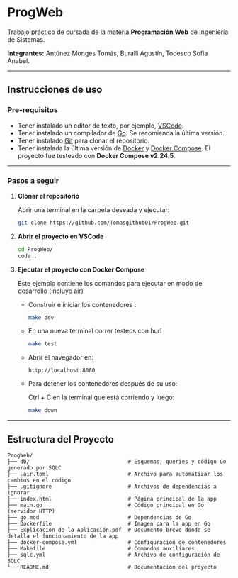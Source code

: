 # ProgWeb

Trabajo práctico de cursada de la materia **Programación Web** de Ingeniería de Sistemas.  

**Integrantes:** Antúnez Monges Tomás, Buralli Agustín, Todesco Sofía Anabel.

---

## Instrucciones de uso

### Pre-requisitos

- Tener instalado un editor de texto, por ejemplo, [VSCode](https://code.visualstudio.com/download).  
- Tener instalado un compilador de [Go](https://go.dev/doc/install). Se recomienda la última versión.  
- Tener instalado [Git](https://git-scm.com/downloads) para clonar el repositorio.  
- Tener instalada la última versión de [Docker](https://docs.docker.com/engine/install/ubuntu/) y [Docker Compose](https://docs.docker.com/compose/install/linux/#install-using-the-repository). El proyecto fue testeado con **Docker Compose v2.24.5**.

---

### Pasos a seguir

1. **Clonar el repositorio**  

    Abrir una terminal en la carpeta deseada y ejecutar:  

    ```bash
    git clone https://github.com/Tomasgithub01/ProgWeb.git
    ```

2. **Abrir el proyecto en VSCode**  

    ```bash
    cd ProgWeb/
    code .
    ```

3. **Ejecutar el proyecto con Docker Compose**

    Este ejemplo contiene los comandos para ejecutar en modo de desarrollo (incluye air)
    - Construir e iniciar los contenedores :

      ```bash
      make dev
      ```

    - En una nueva terminal correr testeos con hurl
      ```bash
      make test
      ```

    - Abrir el navegador en:  
      ```
      http://localhost:8080
      ```

    - Para detener los contenedores después de su uso:

      Ctrl + C en la terminal que está corriendo y luego:
      
      ```bash
      make down
      ```

---

## Estructura del Proyecto

```text
ProgWeb/
├── db/                               # Esquemas, queries y código Go generado por SQLC
├── .air.toml                         # Archivo para automatizar los cambios en el código
├── .gitignore                        # Archivos de dependencias a ignorar
├── index.html                        # Página principal de la app
├── main.go                           # Código principal en Go (servidor HTTP)
├── go.mod                            # Dependencias de Go
├── Dockerfile                        # Imagen para la app en Go
├── Explicacion de la Aplicación.pdf  # Documento breve donde se detalla el funcionamiento de la app
├── docker-compose.yml                # Configuración de contenedores
├── Makefile                          # Comandos auxiliares
├── sqlc.yml                          # Archivo de configuración de SQLC
└── README.md                         # Documentación del proyecto
